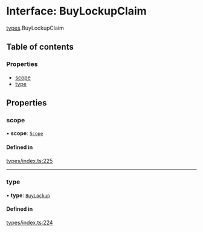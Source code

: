 # Interface: BuyLockupClaim

[types](../wiki/types).BuyLockupClaim

## Table of contents

### Properties

- [scope](../wiki/types.BuyLockupClaim#scope)
- [type](../wiki/types.BuyLockupClaim#type)

## Properties

### scope

• **scope**: [`Scope`](../wiki/types.Scope)

#### Defined in

[types/index.ts:225](https://github.com/PolymeshAssociation/polymesh-sdk/blob/91c2d2d8/src/types/index.ts#L225)

___

### type

• **type**: [`BuyLockup`](../wiki/types.ClaimType#buylockup)

#### Defined in

[types/index.ts:224](https://github.com/PolymeshAssociation/polymesh-sdk/blob/91c2d2d8/src/types/index.ts#L224)
